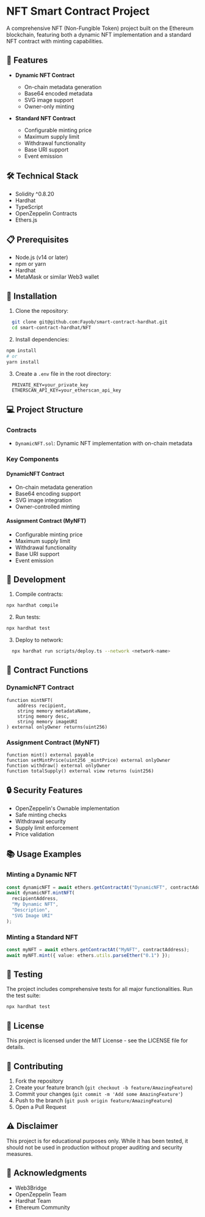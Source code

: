 # NFT Smart Contract Project

A comprehensive NFT (Non-Fungible Token) project built on the Ethereum blockchain, featuring both a dynamic NFT implementation and a standard NFT contract with minting capabilities.

## 🌟 Features

- **Dynamic NFT Contract**

  - On-chain metadata generation
  - Base64 encoded metadata
  - SVG image support
  - Owner-only minting

- **Standard NFT Contract**
  - Configurable minting price
  - Maximum supply limit
  - Withdrawal functionality
  - Base URI support
  - Event emission

## 🛠️ Technical Stack

- Solidity ^0.8.20
- Hardhat
- TypeScript
- OpenZeppelin Contracts
- Ethers.js

## 📋 Prerequisites

- Node.js (v14 or later)
- npm or yarn
- Hardhat
- MetaMask or similar Web3 wallet

## 🚀 Installation

1. Clone the repository:

```bash
  git clone git@github.com:Fayob/smart-contract-hardhat.git
  cd smart-contract-hardhat/NFT
```

2. Install dependencies:

```bash
npm install
# or
yarn install
```

3. Create a `.env` file in the root directory:

```env
  PRIVATE_KEY=your_private_key
  ETHERSCAN_API_KEY=your_etherscan_api_key
```

## 💻 Project Structure

### Contracts

- `DynamicNFT.sol`: Dynamic NFT implementation with on-chain metadata

### Key Components

#### DynamicNFT Contract

- On-chain metadata generation
- Base64 encoding support
- SVG image integration
- Owner-controlled minting

#### Assignment Contract (MyNFT)

- Configurable minting price
- Maximum supply limit
- Withdrawal functionality
- Base URI support
- Event emission

## 🔧 Development

1. Compile contracts:

```bash
npx hardhat compile
```

2. Run tests:

```bash
npx hardhat test
```

3. Deploy to network:

```bash
  npx hardhat run scripts/deploy.ts --network <network-name>
```

## 📝 Contract Functions

### DynamicNFT Contract

```solidity
function mintNFT(
    address recipient,
    string memory metadataName,
    string memory desc,
    string memory imageURI
) external onlyOwner returns(uint256)
```

### Assignment Contract (MyNFT)

```solidity
function mint() external payable
function setMintPrice(uint256 _mintPrice) external onlyOwner
function withdraw() external onlyOwner
function totalSupply() external view returns (uint256)
```

## 🔒 Security Features

- OpenZeppelin's Ownable implementation
- Safe minting checks
- Withdrawal security
- Supply limit enforcement
- Price validation

## 📚 Usage Examples

### Minting a Dynamic NFT

```typescript
const dynamicNFT = await ethers.getContractAt("DynamicNFT", contractAddress);
await dynamicNFT.mintNFT(
  recipientAddress,
  "My Dynamic NFT",
  "Description",
  "SVG Image URI"
);
```

### Minting a Standard NFT

```typescript
const myNFT = await ethers.getContractAt("MyNFT", contractAddress);
await myNFT.mint({ value: ethers.utils.parseEther("0.1") });
```

## 🧪 Testing

The project includes comprehensive tests for all major functionalities. Run the test suite:

```bash
npx hardhat test
```

## 📄 License

This project is licensed under the MIT License - see the LICENSE file for details.

## 👥 Contributing

1. Fork the repository
2. Create your feature branch (`git checkout -b feature/AmazingFeature`)
3. Commit your changes (`git commit -m 'Add some AmazingFeature'`)
4. Push to the branch (`git push origin feature/AmazingFeature`)
5. Open a Pull Request

## ⚠️ Disclaimer

This project is for educational purposes only. While it has been tested, it should not be used in production without proper auditing and security measures.

## 🙏 Acknowledgments

- Web3Bridge
- OpenZeppelin Team
- Hardhat Team
- Ethereum Community
